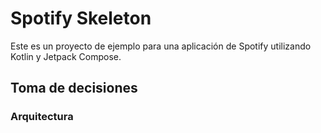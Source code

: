 # Spotify Skeleton

Este es un proyecto de ejemplo para una aplicación de Spotify utilizando Kotlin y Jetpack Compose.

## Toma de decisiones

### Arquitectura

